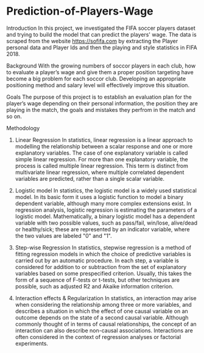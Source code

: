 # Prediction-of-Players-Wage
Introduction
In this project, we investigated the FIFA soccer players dataset and trying to build the model that can predict the players' wage. The data is scraped from the website https://sofifa.com by extracting the Player personal data and Player Ids and then the playing and style statistics in FIFA 2018.                                                                                                                                                                                                                                                                                                                                   
                   
Background
With the growing numbers of soccor players in each club, how to evaluate a player’s wage and give them a proper position targeting have become a big problem for each soccor club. Developing an appropriate positioning method and salary level will effectively improve this situation.

Goals
The purpose of this project is to establish an evaluation plan for the player’s wage depending on their personal information, the position they are playing in the match, the goals and mistakes they perfrom in the match and so on.

Methodology
1. Linear Regression
In statistics, linear regression is a linear approach to modelling the relationship between a scalar response and one or more explanatory variables. The case of one explanatory variable is called simple linear regression. For more than one explanatory variable, the process is called multiple linear regression. This term is distinct from multivariate linear regression, where multiple correlated dependent variables are predicted, rather than a single scalar variable.

2. Logistic model
In statistics, the logistic model is a widely used statistical model. In its basic form it uses a logistic function to model a binary dependent variable, although many more complex extensions exist. In regression analysis, logistic regression is estimating the parameters of a logistic model. Mathematically, a binary logistic model has a dependent variable with two possible values, such as pass/fail, win/lose, alive/dead or healthy/sick; these are represented by an indicator variable, where the two values are labeled "0" and "1".

3. Step-wise Regression
In statistics, stepwise regression is a method of fitting regression models in which the choice of predictive variables is carried out by an automatic procedure. In each step, a variable is considered for addition to or subtraction from the set of explanatory variables based on some prespecified criterion. Usually, this takes the form of a sequence of F-tests or t-tests, but other techniques are possible, such as adjusted R2 and Akaike information criterion.

4. Interaction effects & Regularization
In statistics, an interaction may arise when considering the relationship among three or more variables, and describes a situation in which the effect of one causal variable on an outcome depends on the state of a second causal variable. Although commonly thought of in terms of causal relationships, the concept of an interaction can also describe non-causal associations. Interactions are often considered in the context of regression analyses or factorial experiments.


